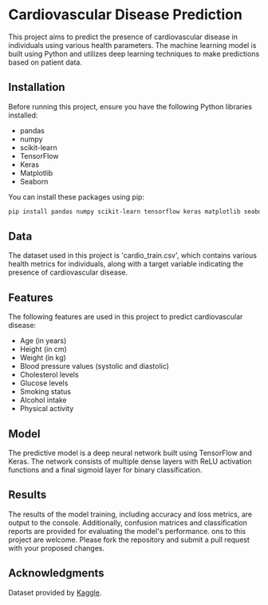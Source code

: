 # Cardiovascular Disease Prediction

This project aims to predict the presence of cardiovascular disease in individuals using various health parameters. The machine learning model is built using Python and utilizes deep learning techniques to make predictions based on patient data.

## Installation

Before running this project, ensure you have the following Python libraries installed:
- pandas
- numpy
- scikit-learn
- TensorFlow
- Keras
- Matplotlib
- Seaborn

You can install these packages using pip:

```bash
pip install pandas numpy scikit-learn tensorflow keras matplotlib seaborn
```
## Data
The dataset used in this project is 'cardio_train.csv', which contains various health metrics for individuals, along with a target variable indicating the presence of cardiovascular disease.

## Features
The following features are used in this project to predict cardiovascular disease:

- Age (in years)
- Height (in cm)
- Weight (in kg)
- Blood pressure values (systolic and diastolic)
- Cholesterol levels
- Glucose levels
- Smoking status
- Alcohol intake
- Physical activity

## Model
The predictive model is a deep neural network built using TensorFlow and Keras. The network consists of multiple dense layers with ReLU activation functions and a final sigmoid layer for binary classification.

## Results
The results of the model training, including accuracy and loss metrics, are output to the console. Additionally, confusion matrices and classification reports are provided for evaluating the model's performance.
ons to this project are welcome. Please fork the repository and submit a pull request with your proposed changes.


## Acknowledgments
Dataset provided by [Kaggle](https://www.kaggle.com/code/prabathwijethilaka/cardiovascular-disease/).